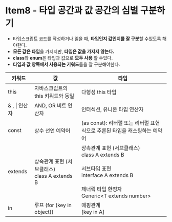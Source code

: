 # Item8 - 타입 공간과 값 공간의 심벌 구분하기
- 타입스크립트 코드를 작성하거나 읽을 때, **타입인지 값인지를 잘 구분**할 수있도록 해야한다.
- **모든 값은 타입**을 가지지만, **타입은 값을 가지지 않는다.**
- **class**와 **enum**은 타입과 값으로 **모두 사용** 할 수있다.
- **타입과 값 양쪽에서 사용되는 키워드**들을 잘 구분해야한다.

| 키워드 | 값                                      | 타입                                                                                                                                  |
| --- |----------------------------------------|-------------------------------------------------------------------------------------------------------------------------------------|
| this | 자바스크립트의 this 키워드와 동일                   | 다형성 this 타입                                                                                                                         |
| & , &#124; 연산자 | AND, OR 비트 연산자                         | 인터섹션, 유니온 타입 연산자                                                                                                                    |
| const | 상수 선언 예약어                              | (as const): 리터럴 또는 리터럴 표현식으로 추론된 타입을 캐스팅하는 예약어                                                                                      |
| extends | 상속관계 표현 (서브클래스)<br/> class A extends B | 상속관계 표현 (서브클래스)<br/>class A extends B<br/><br/>서브타입 표현<br/>interface A extends B<br/><br/>제너릭 타입 한정자<br/>Generic\<T extends number> |
| in | 루프 (for (key in object)) | 매핑관계<br/>[key in A]                                                                                                                 |